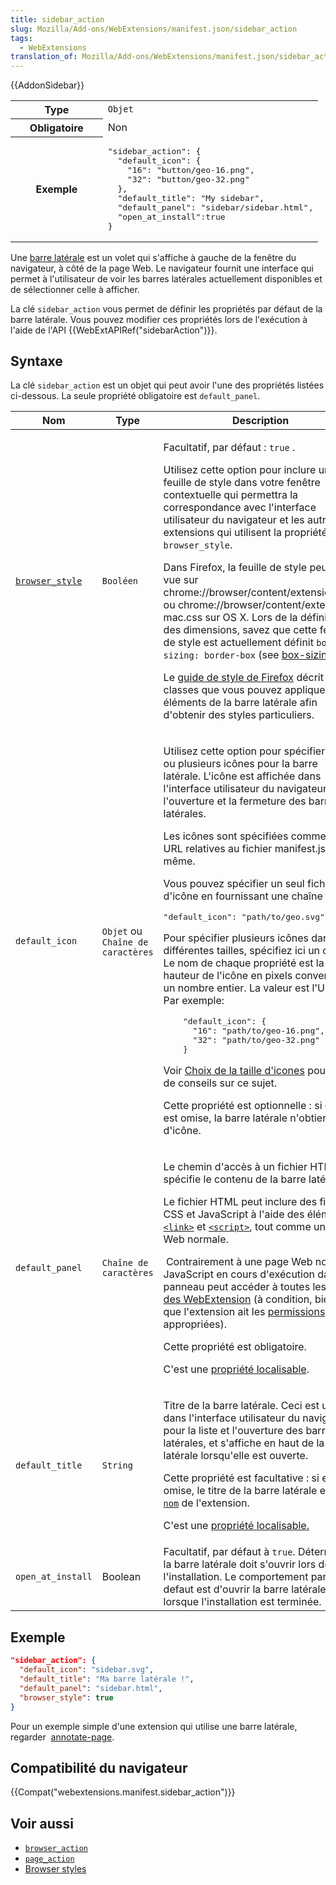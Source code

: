 ```yaml
---
title: sidebar_action
slug: Mozilla/Add-ons/WebExtensions/manifest.json/sidebar_action
tags:
  - WebExtensions
translation_of: Mozilla/Add-ons/WebExtensions/manifest.json/sidebar_action
---
```

{{AddonSidebar}}

<table class="standard-table">
  <tbody>
    <tr>
      <th scope="row" style="width: 30%">Type</th>
      <td><code>Objet</code></td>
    </tr>
    <tr>
      <th scope="row">Obligatoire</th>
      <td>Non</td>
    </tr>
    <tr>
      <th scope="row">Exemple</th>
      <td>
        <pre class="brush: json">
"sidebar_action": {
  "default_icon": {
    "16": "button/geo-16.png",
    "32": "button/geo-32.png"
  },
  "default_title": "My sidebar",
  "default_panel": "sidebar/sidebar.html",
  "open_at_install":true
}</pre
        >
      </td>
    </tr>
  </tbody>
</table>

Une [barre latérale](/fr/Add-ons/WebExtensions/Sidebars) est un volet qui s'affiche à gauche de la fenêtre du navigateur, à côté de la page Web. Le navigateur fournit une interface qui permet à l'utilisateur de voir les barres latérales actuellement disponibles et de sélectionner celle à afficher.

La clé `sidebar_action` vous permet de définir les propriétés par défaut de la barre latérale. Vous pouvez modifier ces propriétés lors de l'exécution à l'aide de l'API {{WebExtAPIRef("sidebarAction")}}.

## Syntaxe

La clé `sidebar_action` est un objet qui peut avoir l'une des propriétés listées ci-dessous. La seule propriété obligatoire est `default_panel`.

<table class="standard-table">
  <thead>
    <tr>
      <th scope="col">Nom</th>
      <th scope="col">Type</th>
      <th scope="col">Description</th>
    </tr>
  </thead>
  <tbody>
    <tr>
      <td>
        <code
          ><a
            href="/fr/docs/Mozilla/Add-ons/WebExtensions/user_interface/Browser_styles"
            >browser_style</a
          ></code
        >
      </td>
      <td><code>Booléen</code></td>
      <td>
        <p>Facultatif, par défaut : <code>true</code> .</p>
        <p>
          Utilisez cette option pour inclure une feuille de style dans votre
          fenêtre contextuelle qui permettra la correspondance avec l'interface
          utilisateur du navigateur et les autres extensions qui utilisent la
          propriété <code>browser_style</code>.
        </p>
        <p>
          Dans Firefox, la feuille de style peut être vue sur 
          chrome://browser/content/extension.css, ou
          chrome://browser/content/extension-mac.css sur OS X. Lors de la
          définition des dimensions, savez que cette feiulle de style est
          actuellement définit <code>box-sizing: border-box</code> (see
          <a href="/docs/Web/CSS/box-sizing">box-sizing</a>).
        </p>
        <p>
          Le
          <a href="https://firefoxux.github.io/StyleGuide/#/controls"
            >guide de style de Firefox</a
          >
          décrit les classes que vous pouvez appliquer aux éléments de la barre
          latérale afin d'obtenir des styles particuliers.
        </p>
      </td>
    </tr>
    <tr>
      <td><code>default_icon</code></td>
      <td><code>Objet</code> ou <code>Chaîne de caractères</code></td>
      <td>
        <p>
          Utilisez cette option pour spécifier une ou plusieurs icônes pour la
          barre latérale. L'icône est affichée dans l'interface utilisateur du
          navigateur pour l'ouverture et la fermeture des barres latérales.
        </p>
        <p>
          Les icônes sont spécifiées comme des URL relatives au fichier
          manifest.json lui-même.
        </p>
        <p>
          Vous pouvez spécifier un seul fichier d'icône en fournissant une
          chaîne ici :
        </p>
        <pre class="brush: json">"default_icon": "path/to/geo.svg"</pre>
        <p>
          Pour spécifier plusieurs icônes dans différentes tailles, spécifiez
          ici un objet. Le nom de chaque propriété est la hauteur de l'icône en
          pixels convertie en un nombre entier. La valeur est l'URL. Par
          exemple:
        </p>
        <pre class="brush: json">
    "default_icon": {
      "16": "path/to/geo-16.png",
      "32": "path/to/geo-32.png"
    }</pre
        >
        <p>
          Voir
          <a
            href="/fr/Add-ons/WebExtensions/manifest.json/browser_action#Choosing_icon_sizes"
            >Choix de la taille d'icones</a
          >
          pour plus de conseils sur ce sujet.
        </p>
        <p>
          Cette propriété est optionnelle : si elle est omise, la barre latérale
          n'obtient pas d'icône.
        </p>
      </td>
    </tr>
    <tr>
      <td><code>default_panel</code></td>
      <td><code>Chaîne de caractères</code></td>
      <td>
        <p>
          Le chemin d'accès à un fichier HTML qui spécifie le contenu de la
          barre latérale.
        </p>
        <p>
          Le fichier HTML peut inclure des fichiers CSS et JavaScript à l'aide
          des éléments
          <code><a href="/fr/docs/Web/HTML/Element/link">&#x3C;link></a></code>
          et
          <code
            ><a href="/fr/docs/Web/HTML/Element/script">&#x3C;script></a></code
          >, tout comme une page Web normale.
        </p>
        <p>
           Contrairement à une page Web normale, JavaScript en cours d'exécution
          dans le panneau peut accéder à toutes les
          <a href="/fr/Add-ons/WebExtensions/API">APIs des WebExtension</a> (à
          condition, bien sûr, que l'extension ait les
          <a href="/fr/Add-ons/WebExtensions/manifest.json/permissions"
            >permissions</a
          >
          appropriées).
        </p>
        <p>Cette propriété est obligatoire.</p>
        <p>
          C'est une
          <a
            href="/fr/Add-ons/WebExtensions/Internationalization#Internationalizing_manifest.json"
            >propriété localisable</a
          >.
        </p>
      </td>
    </tr>
    <tr>
      <td><code>default_title</code></td>
      <td><code>String</code></td>
      <td>
        <p>
          Titre de la barre latérale. Ceci est utilisé dans l'interface
          utilisateur du navigateur pour la liste et l'ouverture des barres
          latérales, et s'affiche en haut de la barre latérale lorsqu'elle est
          ouverte.
        </p>
        <p>
          Cette propriété est facultative : si elle est omise, le titre de la
          barre latérale est le
          <code
            ><a href="/fr/Add-ons/WebExtensions/manifest.json/name"
              >nom</a
            ></code
          >
          de l'extension.
        </p>
        <p>
          C'est une
          <a
            href="/fr/Add-ons/WebExtensions/Internationalization#Internationalizing_manifest.json"
            >propriété localisable.</a
          >
        </p>
      </td>
    </tr>
    <tr>
      <td><code>open_at_install</code></td>
      <td>Boolean</td>
      <td>
        Facultatif, par défaut à <code>true</code>. Détermine si la barre
        latérale doit s'ouvrir lors de l'installation. Le comportement par
        defaut est d'ouvrir la barre latérale lorsque l'installation est
        terminée.
      </td>
    </tr>
  </tbody>
</table>

## Exemple

```json
"sidebar_action": {
  "default_icon": "sidebar.svg",
  "default_title": "Ma barre latérale !",
  "default_panel": "sidebar.html",
  "browser_style": true
}
```

Pour un exemple simple d'une extension qui utilise une barre latérale, regarder  [annotate-page](https://github.com/mdn/webextensions-examples/tree/master/annotate-page).

## Compatibilité du navigateur

{{Compat("webextensions.manifest.sidebar_action")}}

## Voir aussi

- [`browser_action`](/fr/docs/Mozilla/Add-ons/WebExtensions/manifest.json/browser_action)
- [`page_action`](/fr/docs/Mozilla/Add-ons/WebExtensions/manifest.json/page_action)
- [Browser styles](/fr/docs/Mozilla/Add-ons/WebExtensions/user_interface/Browser_styles)
